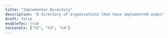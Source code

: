 ```yaml
---
title: "Implementer Directory"
description: "A directory of organizations that have implemented aspects of CURE practices"
draft: false
enableToc: true
tocLevels: ["h2", "h3", "h4"]
---
```

